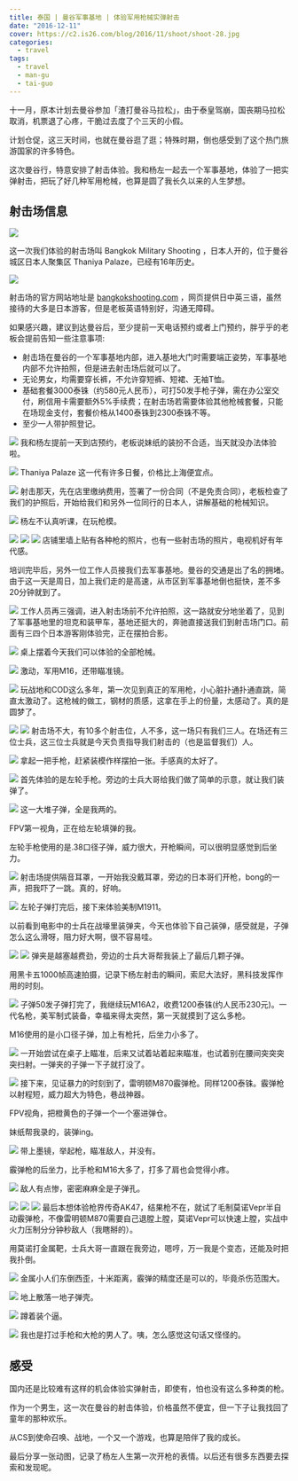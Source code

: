 ```yaml
---
title: 泰国 | 曼谷军事基地 | 体验军用枪械实弹射击
date: "2016-12-11"
cover: https://c2.is26.com/blog/2016/11/shoot/shoot-28.jpg
categories:
  - travel
tags:
  - travel
  - man-gu
  - tai-guo
---
```


十一月，原本计划去曼谷参加「渣打曼谷马拉松」，由于泰皇驾崩，国丧期马拉松取消，机票退了心疼，干脆过去度了个三天的小假。

计划仓促，这三天时间，也就在曼谷逛了逛；特殊时期，倒也感受到了这个热门旅游国家的许多特色。

这次曼谷行，特意安排了射击体验。我和杨左一起去一个军事基地，体验了一把实弹射击，把玩了好几种军用枪械，也算是圆了我长久以来的人生梦想。

## 射击场信息

![](https://c2.is26.com/blog/2016/11/shoot/logo.jpg)

这一次我们体验的射击场叫 Bangkok Military Shooting ，日本人开的，位于曼谷城区日本人聚集区 Thaniya Palaze，已经有16年历史。

![](https://c2.is26.com/blog/2016/11/shoot/map.jpg)

射击场的官方网站地址是 [bangkokshooting.com](https://bangkokshooting.com/) ，网页提供日中英三语，虽然接待的大多是日本游客，但是老板英语特别好，沟通无障碍。

如果感兴趣，建议到达曼谷后，至少提前一天电话预约或者上门预约，胖乎乎的老板会提前告知一些注意事项:

- 射击场在曼谷的一个军事基地内部，进入基地大门时需要端正姿势，军事基地内部不允许拍照，但是进去射击场后就可以了。
- 无论男女，均需要穿长裤，不允许穿短裤、短裙、无袖T恤。
- 基础套餐3000泰铢（约580元人民币），可打50发手枪子弹，需在办公室交付，刷信用卡需要额外5%手续费；在射击场若需要体验其他枪械套餐，只能在场现金支付，套餐价格从1400泰铢到2300泰铢不等。
- 至少一人带护照登记。

![](https://c2.is26.com/blog/2016/11/shoot/shoot-0.jpg) 我和杨左提前一天到店预约，老板说妹纸的装扮不合适，当天就没办法体验啦。

![](https://c2.is26.com/blog/2016/11/shoot/shoot-1.jpg) Thaniya Palaze 这一代有许多日餐，价格比上海便宜点。

![](https://c2.is26.com/blog/2016/11/shoot/shoot-2.jpg) 射击那天，先在店里缴纳费用，签署了一份合同（不是免责合同），老板检查了我们的护照后，开始给我们和另外一位同行的日本人，讲解基础的枪械知识。

![](https://c2.is26.com/blog/2016/11/shoot/shoot-6.jpg) 杨左不认真听课，在玩枪模。

![](https://c2.is26.com/blog/2016/11/shoot/shoot-3.jpg) ![](https://c2.is26.com/blog/2016/11/shoot/shoot-4.jpg) ![](https://c2.is26.com/blog/2016/11/shoot/shoot-5.jpg) 店铺里墙上贴有各种枪的照片，也有一些射击场的照片，电视机好有年代感。

培训完毕后，另外一位工作人员接我们去军事基地。曼谷的交通是出了名的拥堵。由于这一天是周日，加上我们走的是高速，从市区到军事基地倒也挺快，差不多20分钟就到了。

![](https://c2.is26.com/blog/2016/11/shoot/shoot-7.jpg) 工作人员再三强调，进入射击场前不允许拍照，这一路就安分地坐着了，见到了军事基地里的坦克和装甲车，基地还挺大的，奔驰直接送我们到射击场门口。前面有三四个日本游客刚体验完，正在摆拍合影。

![](https://c2.is26.com/blog/2016/11/shoot/shoot-8.jpg) 桌上摆着今天我们可以体验的全部枪械。

![](https://c2.is26.com/blog/2016/11/shoot/shoot-9.jpg) 激动，军用M16，还带瞄准镜。

![](https://c2.is26.com/blog/2016/11/shoot/shoot-10.jpg) 玩战地和COD这么多年，第一次见到真正的军用枪，小心脏扑通扑通直跳，简直太激动了。这枪械的做工，钢材的质感，这拿在手上的份量，太感动了。真的是圆梦了。

![](https://c2.is26.com/blog/2016/11/shoot/shoot-13.jpg) ![](https://c2.is26.com/blog/2016/11/shoot/shoot-14.jpg) 射击场不大，有10多个射击位，人不多，这一场只有我们三人。在场还有三位士兵，这三位士兵就是今天负责指导我们射击的（也是监督我们）人。

![](https://c2.is26.com/blog/2016/11/shoot/shoot-17.jpg) 拿起一把手枪，赶紧装模作样摆拍一张。手感真的太好了。

![](https://c2.is26.com/blog/2016/11/shoot/shoot-20.jpg) 首先体验的是左轮手枪。旁边的士兵大哥给我们做了简单的示意，就让我们装弹了。

![](https://c2.is26.com/blog/2016/11/shoot/shoot-12.jpg) 这一大堆子弹，全是我两的。

FPV第一视角，正在给左轮填弹的我。

左轮手枪使用的是.38口径子弹，威力很大，开枪瞬间，可以很明显感觉到后坐力。

![](https://c2.is26.com/blog/2016/11/shoot/shoot-24.jpg) 射击场提供隔音耳罩，一开始我没戴耳罩，旁边的日本哥们开枪，bong的一声，把我吓了一跳。真的，好响。

![](https://c2.is26.com/blog/2016/11/shoot/shoot-21.jpg) 左轮子弹打完后，接下来体验美制M1911。

以前看到电影中的士兵在战壕里装弹夹，今天也体验下自己装弹，感受就是，子弹怎么这么滑呀，阻力好大啊，很不容易哇。

![](https://c2.is26.com/blog/2016/11/shoot/shoot-23.jpg) ![](https://c2.is26.com/blog/2016/11/shoot/shoot-22.jpg) 弹夹是越塞越费劲，旁边的士兵大哥帮我装上了最后几颗子弹。

用黑卡五1000帧高速拍摄，记录下杨左射击的瞬间，索尼大法好，黑科技发挥作用的时刻。

![](https://c2.is26.com/blog/2016/11/shoot/shoot-25.jpg) 子弹50发子弹打完了，我继续玩M16A2，收费1200泰铢(约人民币230元)。一代名枪，美军制式装备，幸福来得太突然，第一天就摸到了这么多枪。

M16使用的是小口径子弹，加上有枪托，后坐力小多了。

![](https://c2.is26.com/blog/2016/11/shoot/shoot-26.jpg) 一开始尝试在桌子上瞄准，后来又试着站着起来瞄准，也试着别在腰间突突突突扫射。一弹夹的子弹一下子就打没了。

![](https://c2.is26.com/blog/2016/11/shoot/shoot-27.jpg) 接下来，见证暴力的时刻到了，雷明顿M870霰弹枪。同样1200泰铢。霰弹枪以射程短，威力超大为特色，巷战神器。

FPV视角，把橙黄色的子弹一个一个塞进弹仓。

妹纸帮我录的，装弹ing。

![](https://c2.is26.com/blog/2016/11/shoot/shoot-28.jpg) 带上墨镜，举起枪，瞄准敌人，并没有。

霰弹枪的后坐力，比手枪和M16大多了，打多了肩也会觉得小疼。

![](https://c2.is26.com/blog/2016/11/shoot/shoot-29.jpg) 敌人有点惨，密密麻麻全是子弹孔。

![](https://c2.is26.com/blog/2016/11/shoot/shoot-11.jpg) ![](https://c2.is26.com/blog/2016/11/shoot/shoot-30.jpg) ![](https://c2.is26.com/blog/2016/11/shoot/shoot-31.jpg) 最后本想体验枪界传奇AK47，结果枪不在，就试了毛制莫诺Vepr半自动霰弹枪，不像雷明顿M870需要自己退膛上膛，莫诺Vepr可以快速上膛，实战中火力压制分分钟秒敌人（我瞎掰的）。

用莫诺打金属靶，士兵大哥一直跟在我旁边，嗯哼，万一我是个变态，还能及时把我扑倒。

![](https://c2.is26.com/blog/2016/11/shoot/shoot-37.jpg) 金属小人们东倒西歪，十米距离，霰弹的精度还是可以的，毕竟杀伤范围大。

![](https://c2.is26.com/blog/2016/11/shoot/shoot-15.jpg) 地上散落一地子弹壳。

![](https://c2.is26.com/blog/2016/11/shoot/shoot-34.jpg) 蹲着装个逼。

![](https://c2.is26.com/blog/2016/11/shoot/shoot-35.jpg) 我也是打过手枪和大枪的男人了。咦，怎么感觉这句话又怪怪的。

## 感受

国内还是比较难有这样的机会体验实弹射击，即使有，怕也没有这么多种类的枪。

作为一个男生，这一次在曼谷的射击体验，价格虽然不便宜，但一下子让我找回了童年的那种欢乐。

从CS到使命召唤、战地，一个又一个游戏，也算是陪伴了我的成长。

最后分享一张动图，记录了杨左人生第一次开枪的表情。以后还有很多东西要去探索和发现呢。
